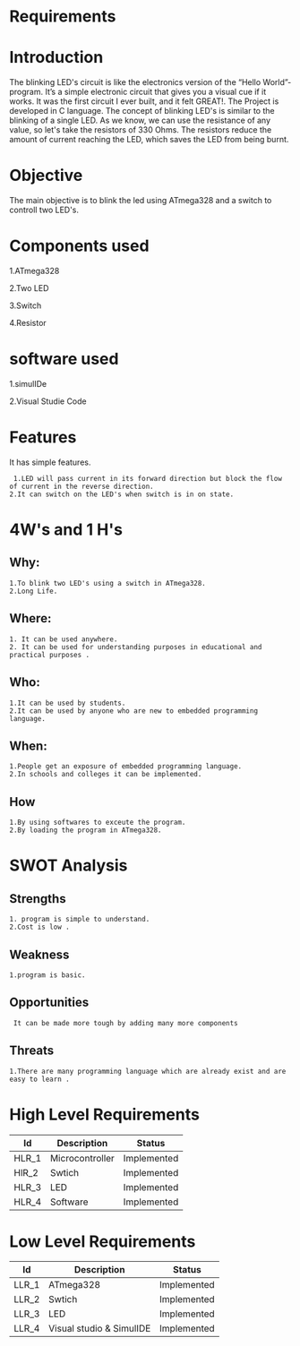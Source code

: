 # Requirements
# Introduction
   The blinking  LED's circuit is like the electronics version of the “Hello World”-program. It’s a simple electronic circuit that gives you a visual cue if it works. It was the first circuit I ever built, and it felt GREAT!. The Project is developed in C language. The concept of blinking LED's is similar to the blinking of a single LED. As we know, we can use the resistance of any value, so let's take the resistors of 330 Ohms. The resistors reduce the amount of current reaching the LED, which saves the LED from being burnt.

# Objective
   The main objective is to blink the led using ATmega328 and a switch to controll two LED's.
# Components used
1.ATmega328   

2.Two LED 

3.Switch

4.Resistor
# software used
1.simulIDe

2.Visual Studie Code

# Features
   It has simple features.
       
     1.LED will pass current in its forward direction but block the flow of current in the reverse direction.
    2.It can switch on the LED's when switch is in on state.
# 4W's and 1 H's
   ## Why:
    1.To blink two LED's using a switch in ATmega328.
    2.Long Life.
   ## Where:
    1. It can be used anywhere.
    2. It can be used for understanding purposes in educational and practical purposes .
   ## Who:
    1.It can be used by students.
    2.It can be used by anyone who are new to embedded programming language.
   ## When:
    1.People get an exposure of embedded programming language.
    2.In schools and colleges it can be implemented.
   ## How
    1.By using softwares to exceute the program.
    2.By loading the program in ATmega328.
# SWOT Analysis
   ## Strengths
    1. program is simple to understand.
    2.Cost is low .
   ## Weakness
    1.program is basic.
   ## Opportunities
     It can be made more tough by adding many more components
   ## Threats
    1.There are many programming language which are already exist and are easy to learn .
# High Level Requirements
| Id    	| Description     	| Status      	|
|-------	|-----------------	|-------------	|
| HLR_1 	| Microcontroller 	| Implemented 	|
| HlR_2 	| Swtich          	| Implemented 	|
| HLR_3 	| LED         	| Implemented 	|
| HLR_4 	| Software        	| Implemented 	|
# Low Level Requirements
| Id    	| Description              	| Status      	|
|-------	|--------------------------	|-------------	|
| LLR_1 	| ATmega328                	| Implemented 	|
| LLR_2 	| Swtich                   	| Implemented 	|
| LLR_3 	|  LED                  	| Implemented 	|
| LLR_4 	| Visual studio & SimulIDE 	| Implemented 	|










    


